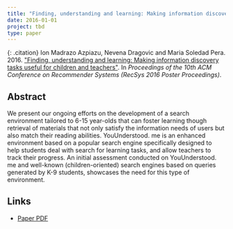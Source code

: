 ```yaml
---
title: "Finding, understanding and learning: Making information discovery tasks useful for children and teachers"
date: 2016-01-01
project: tbd
type: paper
---
```


{: .citation}
Ion Madrazo Azpiazu, Nevena Dragovic and Maria Soledad Pera. 2016. ["Finding, understanding and learning: Making information discovery tasks useful for children and teachers"](#). In <cite>Proceedings of the 10th ACM Conference on Recommender Systems (RecSys 2016 Poster Proceedings)</cite>.

## Abstract

We present our ongoing efforts on the development of a search environment tailored to 6-15 year-olds that can foster learning though retrieval of materials that not only satisfy the information needs of users but also match their reading abilities. YouUnderstood. me is an enhanced environment based on a popular search engine specifically designed to help students deal with search for learning tasks, and allow teachers to track their progress. An initial assessment conducted on YouUnderstood. me and well-known (children-oriented) search engines based on queries generated by K-9 students, showcases the need for this type of environment.
## Links

* [Paper PDF](https://scholarworks.boisestate.edu/cgi/viewcontent.cgi?article=1071&context=cs_facpubs)
